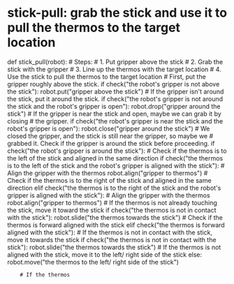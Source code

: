 # stick-pull: grab the stick and use it to pull the thermos to the target location
def stick_pull(robot):
    # Steps:
    #  1. Put gripper above the stick
    #  2. Grab the stick with the gripper
    #  3. Line up the thermos with the target location
    #  4. Use the stick to pull the thermos to the target location
    # First, put the gripper roughly above the stick.
    if check("the robot's gripper is not above the stick"):
        robot.put("gripper above the stick")
    # If the gripper isn't around the stick, put it around the stick.
    if check("the robot's gripper is not around the stick and the robot's gripper is open"):
        robot.drop("gripper around the stick")
    # If the gripper is near the stick and open, maybe we can grab it by closing
    # the gripper.
    if check("the robot's gripper is near the stick and the robot's gripper is open"):
        robot.close("gripper around the stick")
    # We closed the gripper, and the stick is still near the gripper, so maybe we
    # grabbed it. Check if the gripper is around the stick before proceeding.
    if check("the robot's gripper is around the stick"):
        # Check if the thermos is to the left of the stick and aligned in the same direction
        if check("the thermos is to the left of the stick and the robot's gripper is aligned with the stick"):
            # Align the gripper with the thermos
            robot.align("gripper to thermos")
        # Check if the thermos is to the right of the stick and aligned in the same direction
        elif check("the thermos is to the right of the stick and the robot's gripper is aligned with the stick"):
            # Align the gripper with the thermos
            robot.align("gripper to thermos")
            # If the thermos is not already touching the stick, move it toward the stick
            if check("the thermos is not in contact with the stick"):
                robot.slide("the thermos towards the stick")
        # Check if the thermos is forward aligned with the stick
        elif check("the thermos is forward aligned with the stick"):
            # If the thermos is not in contact with the stick, move it towards the stick
            if check("the thermos is not in contact with the stick"):
                robot.slide("the thermos towards the stick")
        # If the thermos is not aligned with the stick, move it to the left/ right side of the stick
        else:
            robot.move("the thermos to the left/ right side of the stick")
        
        # If the thermos